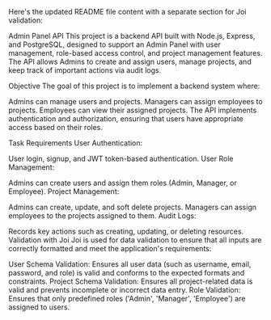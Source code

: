 
Here's the updated README file content with a separate section for Joi validation:

Admin Panel API
This project is a backend API built with Node.js, Express, and PostgreSQL, designed to support an Admin Panel with user management, role-based access control, and project management features. The API allows Admins to create and assign users, manage projects, and keep track of important actions via audit logs.

Objective
The goal of this project is to implement a backend system where:

Admins can manage users and projects.
Managers can assign employees to projects.
Employees can view their assigned projects.
The API implements authentication and authorization, ensuring that users have appropriate access based on their roles.

Task Requirements
User Authentication:

User login, signup, and JWT token-based authentication.
User Role Management:

Admins can create users and assign them roles (Admin, Manager, or Employee).
Project Management:

Admins can create, update, and soft delete projects.
Managers can assign employees to the projects assigned to them.
Audit Logs:

Records key actions such as creating, updating, or deleting resources.
Validation with Joi
Joi is used for data validation to ensure that all inputs are correctly formatted and meet the application's requirements:

User Schema Validation: Ensures all user data (such as username, email, password, and role) is valid and conforms to the expected formats and constraints.
Project Schema Validation: Ensures all project-related data is valid and prevents incomplete or incorrect data entry.
Role Validation: Ensures that only predefined roles ('Admin', 'Manager', 'Employee') are assigned to users.
